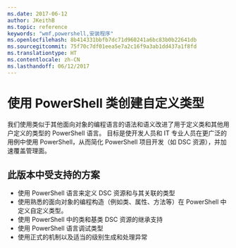 ```yaml
---
ms.date: 2017-06-12
author: JKeithB
ms.topic: reference
keywords: "wmf,powershell,安装程序"
ms.openlocfilehash: 8b414331bbfb7dc71d960241a6bc83b0b22641db
ms.sourcegitcommit: 75f70c7df01eea5e7a2c16f9a3ab1dd437a1f8fd
ms.translationtype: HT
ms.contentlocale: zh-CN
ms.lasthandoff: 06/12/2017
---
```

<a id="creating-custom-types-using-powershell-classes" class="xliff"></a>
# 使用 PowerShell 类创建自定义类型

我们使用类似于其他面向对象的编程语言的语法和语义改进了用于定义类和其他用户定义的类型的 PowerShell 语言。 目标是使开发人员和 IT 专业人员在更广泛的用例中使用 PowerShell，从而简化 PowerShell 项目开发（如 DSC 资源），并加速覆盖管理面。

<a id="supported-scenarios-in-this-release" class="xliff"></a>
## 此版本中受支持的方案

-   使用 PowerShell 语言来定义 DSC 资源和与其关联的类型
-   使用熟悉的面向对象的编程构造（例如类、属性、方法等）在 PowerShell 中定义自定义类型。
-   使用 PowerShell 中的类和基类 DSC 资源的继承支持
-   使用 PowerShell 语言调试类型
-   使用正式的机制以及适当的级别生成和处理异常

